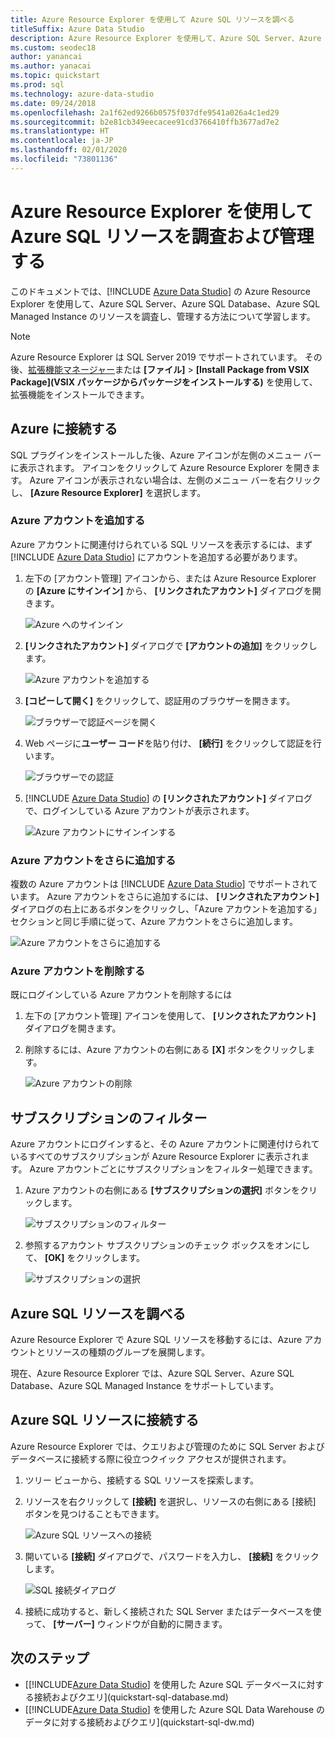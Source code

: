 ```yaml
---
title: Azure Resource Explorer を使用して Azure SQL リソースを調べる
titleSuffix: Azure Data Studio
description: Azure Resource Explorer を使用して、Azure SQL Server、Azure SQL Database、Azure SQL Managed Instance を調査し、管理する方法について学習します。
ms.custom: seodec18
author: yanancai
ms.author: yanacai
ms.topic: quickstart
ms.prod: sql
ms.technology: azure-data-studio
ms.date: 09/24/2018
ms.openlocfilehash: 2a1f62ed9266b0575f037dfe9541a026a4c1ed29
ms.sourcegitcommit: b2e81cb349eecacee91cd3766410ffb3677ad7e2
ms.translationtype: HT
ms.contentlocale: ja-JP
ms.lasthandoff: 02/01/2020
ms.locfileid: "73801136"
---
```

# <a name="explore-and-manage-azure-sql-resources-with-azure-resource-explorer"></a>Azure Resource Explorer を使用して Azure SQL リソースを調査および管理する

このドキュメントでは、[!INCLUDE [Azure Data Studio](../includes/name-sos-short.md)] の Azure Resource Explorer を使用して、Azure SQL Server、Azure SQL Database、Azure SQL Managed Instance のリソースを調査し、管理する方法について学習します。

>[!NOTE]
>Azure Resource Explorer は SQL Server 2019 でサポートされています。 その後、[拡張機能マネージャー](extensions.md)または **[ファイル]**  >  **[Install Package from VSIX Package]\(VSIX パッケージからパッケージをインストールする\)** を使用して、拡張機能をインストールできます。

## <a name="connect-to-azure"></a>Azure に接続する

SQL プラグインをインストールした後、Azure アイコンが左側のメニュー バーに表示されます。 アイコンをクリックして Azure Resource Explorer を開きます。 Azure アイコンが表示されない場合は、左側のメニュー バーを右クリックし、 **[Azure Resource Explorer]** を選択します。

### <a name="add-an-azure-account"></a>Azure アカウントを追加する

Azure アカウントに関連付けられている SQL リソースを表示するには、まず [!INCLUDE [Azure Data Studio](../includes/name-sos-short.md)] にアカウントを追加する必要があります。

1. 左下の [アカウント管理] アイコンから、または Azure Resource Explorer の **[Azure にサインイン]** から、 **[リンクされたアカウント]** ダイアログを開きます。

    ![Azure へのサインイン](media/azure-resource-explorer/sign-in-to-azure.png)

2. **[リンクされたアカウント]** ダイアログで **[アカウントの追加]** をクリックします。

    ![Azure アカウントを追加する](media/azure-resource-explorer/add-an-azure-account.png)

3. **[コピーして開く]** をクリックして、認証用のブラウザーを開きます。

    ![ブラウザーで認証ページを開く](media/azure-resource-explorer/open-authentication-in-browser.png)

4. Web ページに**ユーザー コード**を貼り付け、 **[続行]** をクリックして認証を行います。

    ![ブラウザーでの認証](media/azure-resource-explorer/authenticate-in-browser.png)

5. [!INCLUDE [Azure Data Studio](../includes/name-sos-short.md)] の **[リンクされたアカウント]** ダイアログで、ログインしている Azure アカウントが表示されます。

    ![Azure アカウントにサインインする](media/azure-resource-explorer/signed-in-azure-account.png)

### <a name="add-more-azure-accounts"></a>Azure アカウントをさらに追加する

複数の Azure アカウントは [!INCLUDE [Azure Data Studio](../includes/name-sos-short.md)] でサポートされています。 Azure アカウントをさらに追加するには、 **[リンクされたアカウント]** ダイアログの右上にあるボタンをクリックし、「Azure アカウントを追加する」セクションと同じ手順に従って、Azure アカウントをさらに追加します。

![Azure アカウントをさらに追加する](media/azure-resource-explorer/add-more-azure-account.png)

### <a name="remove-an-azure-account"></a>Azure アカウントを削除する

既にログインしている Azure アカウントを削除するには

1. 左下の [アカウント管理] アイコンを使用して、 **[リンクされたアカウント]** ダイアログを開きます。
2. 削除するには、Azure アカウントの右側にある **[X]** ボタンをクリックします。

    ![Azure アカウントの削除](media/azure-resource-explorer/remove-azure-account.png)

## <a name="filter-subscription"></a>サブスクリプションのフィルター

Azure アカウントにログインすると、その Azure アカウントに関連付けられているすべてのサブスクリプションが Azure Resource Explorer に表示されます。 Azure アカウントごとにサブスクリプションをフィルター処理できます。

1. Azure アカウントの右側にある **[サブスクリプションの選択]** ボタンをクリックします。

   ![サブスクリプションのフィルター](media/azure-resource-explorer/filter-subscription.png)

2. 参照するアカウント サブスクリプションのチェック ボックスをオンにして、 **[OK]** をクリックします。

   ![サブスクリプションの選択](media/azure-resource-explorer/select-subscription.png)

## <a name="explore-azure-sql-resources"></a>Azure SQL リソースを調べる

Azure Resource Explorer で Azure SQL リソースを移動するには、Azure アカウントとリソースの種類のグループを展開します。

現在、Azure Resource Explorer では、Azure SQL Server、Azure SQL Database、Azure SQL Managed Instance をサポートしています。

## <a name="connect-to-azure-sql-resources"></a>Azure SQL リソースに接続する

Azure Resource Explorer では、クエリおよび管理のために SQL Server およびデータベースに接続する際に役立つクイック アクセスが提供されます。

1. ツリー ビューから、接続する SQL リソースを探索します。
2. リソースを右クリックして **[接続]** を選択し、リソースの右側にある [接続] ボタンを見つけることもできます。

   ![Azure SQL リソースへの接続](media/azure-resource-explorer/connect-to-azure-sql-resource.png)

3. 開いている **[接続]** ダイアログで、パスワードを入力し、 **[接続]** をクリックします。

   ![SQL 接続ダイアログ](media/azure-resource-explorer/sql-connection-dialog.png)
4. 接続に成功すると、新しく接続された SQL Server またはデータベースを使って、 **[サーバー]** ウィンドウが自動的に開きます。

## <a name="next-steps"></a>次のステップ

- [[!INCLUDE[Azure Data Studio](../includes/name-sos-short.md)] を使用した Azure SQL データベースに対する接続およびクエリ](quickstart-sql-database.md)
- [[!INCLUDE[Azure Data Studio](../includes/name-sos-short.md)] を使用した Azure SQL Data Warehouse のデータに対する接続およびクエリ](quickstart-sql-dw.md)